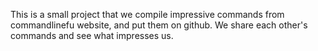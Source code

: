 This is a small project that we compile 
impressive commands from commandlinefu
website, and put them on github.
We share each other's commands and see
what impresses us.


